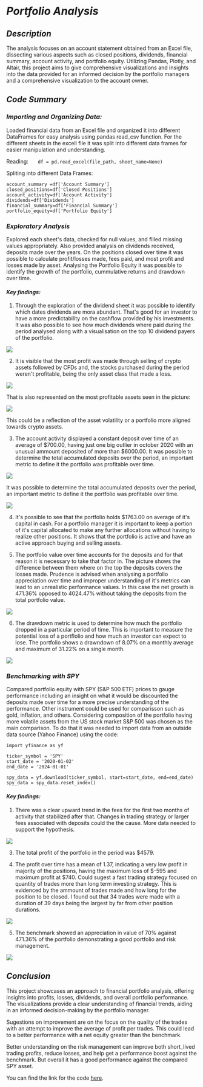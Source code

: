 # *Portfolio Analysis*

## *Description* 
  The analysis focuses on an account statement obtained from an Excel file, dissecting various aspects such as closed positions, dividends, financial summary, account activity, and portfolio equity. Utilizing Pandas, Plotly, and Altair, this project aims to give comprehensive visualizations and insights into the data provided for an informed decision by the portfolio managers and a comprehensive visualization to the account owner.

## *Code Summary*

### *Importing and Organizing Data:* 
  Loaded financial data from an Excel file and organized it into different DataFrames for easy analysis using pandas read_csv function. For the different sheets in the excell file it was split into different data frames for easier manipulation and understanding. 

Reading:
```    df = pd.read_excel(file_path, sheet_name=None) ```

Spliting into different Data Frames:
```
account_summary =df['Account Summary']
closed_positions=df['Closed Positions']
account_activity=df['Account Activity']
dividends=df['Dividends']
financial_summary=df['Financial Summary']
portfolio_equity=df['Portfolio Equity'] 
```
### *Exploratory Analysis* 
  Explored each sheet's data, checked for null values, and filled missing values appropriately. Also provided analysis on dividends received, deposits made over the years. On the positions closed over time it was possible to calculate profit/losses made, fees paid, and most profit and losses made by asset. Analysing the Portfolio Equity it was possible to identify the growth of the portfolio, cummulative returns and drawdown over time.

#### *Key findings:*
1. Through the exploration of the dividend sheet it was possible to identify which dates dividends are mora abundant. That's good for an investor to have a more predictability on the cashflow provided by his investments. It was also possible to see how much dividends where paid during the period analysed along with a visualisation on the top 10 dividend payers of the portfolio.

<img src="images/top_ten_div.png?raw=true"/>

2. It is visible that the most profit was made through selling of crypto assets followed by CFDs and, the stocks purchased during the period weren't profitable, being the only asset class that made a loss.

<img src="images/amount_by_asset.png?raw=true"/>


  That is also represented on the most profitable assets seen in the picture:

<img src="images/profit_by_asset.png?raw=true"/>


  This could be a reflection of the asset volatility or a portfolio more aligned towards crypto assets. 

3. The account activity displayed a constant deposit over time of an average of $700.00, having just one big outlier in october 2020 with an unusual ammount deposited of more than $6000.00. It was possible to determine the total accumulated deposits over the period, an important metric to define it the portfolio was profitable over time.

<img src="images/deposits.png?raw=true"/>

It was possible to determine the total accumulated deposits over the period, an important metric to define it the portfolio was profitable over time.

<img src="images/total_deposits.png?raw=true"/>

4. It's possible to see that the portfolio holds $1763.00 on average of it's capital in cash. For a portfolio manager it is important to keep a portion of it's capital allocated to make any further allocations without having to realize other positions. It shows that the portfolio is active and have an active approach buying and selling assets.

5. The portfolio value over time accounts for the deposits and for that reason it is necessary to take that factor in. The picture shows the difference between them where on the top the deposits covers the losses made. Prudence is advised when analysing a portfolio appreciation over time and improper understanding of it's metrics can lead to an unrealistic performance values. In this case the net growth is 471.36% opposed to 4024.47% without taking the deposits from the total portfolio value.

<img src="images/comparison_portfolio_value.png?raw=true"/>

6. The drawdown metric is used to determine how much the portfolio dropped in a particular period of time. This is important to measure the potential loss of a portflolio and how much an investor can expect to lose. The portfolio shows a drawndown of 8.07% on a monthly average and maximum of 31.22% on a single month. 

<img src="images/drawdown.png?raw=true"/>

### *Benchmarking with SPY* 
  Compared portfolio equity with SPY (S&P 500 ETF) prices to gauge performance including an insight on what it would be discounted the deposits made over time for a more precise understanding of the performance. Other instrument could be used for comparisson such as gold, inflation, and others. Considering composition of the portfolio having more volatile assets from the US stock market S&P 500 was chosen as the main comparison. To do that it was needed to import data from an outside data source (Yahoo Finance) using the code:

```
import yfinance as yf

ticker_symbol = 'SPY'
start_date = '2020-01-02'
end_date = '2024-01-01'

spy_data = yf.download(ticker_symbol, start=start_date, end=end_date)
spy_data = spy_data.reset_index()
```
#### *Key findings:*
1. There was a clear upward trend in the fees for the first two months of activity that stabilized after that. Changes in trading strategy or larger fees associated with deposits could the the cause. More data needed to support the hypothesis.

<img src="images/fees.png?raw=true"/>

3. The total profit of the portfolio in the period was $4579.

4. The profit over time has a mean of  1.37, indicating a very low profit in majority of the positions, having the maximum loss of $-595 and maximum profit at $740. Could sugest a fast trading strategy focused on quantity of trades more than long term investing strategy. This is evidenced by the ammount of trades made and how long for the position to be closed. I found out that 34 trades were made with a duration of 39 days being the largest by far from other position durations.

<img src="images/longest_positions.JPG?raw=true"/>

5. The benchmark showed an appreciation in value of 70% against 471.36% of the portfolio demonstrating a good portfolio and risk management.

<img src="images/portvsspy.JPG?raw=true"/>


## *Conclusion* 
  This project showcases an approach to financial portfolio analysis, offering insights into profits, losses, dividends, and overall portfolio performance. The visualizations provide a clear understanding of financial trends, aiding in an informed decision-making by the portfolio manager. 
  
  Sugestions on improvement are on the focus on the quality of the trades with an attempt to improve the average of profit per trades. This could lead to a better performance with a net equity greater than the benchmark.
  
  Better understanding on the risk management can improve both short_lived trading profits, reduce losses, and help get a performance boost against the benchmark. But overall it has a good performance against the compared SPY asset. 



You can find the link for the code [here](https://github.com/RafaelBaltazar/RafaelBaltazar.github.io/blob/main/projects/Portfolio%20Analysis/portfolio_analysis.ipynb).
